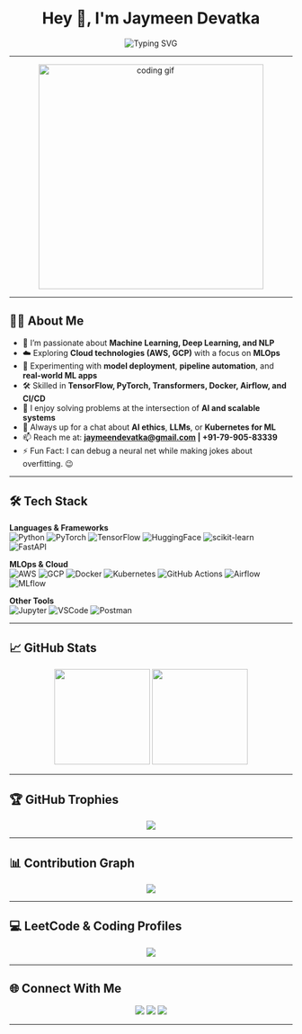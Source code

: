 <h1 align="center">Hey 👋, I'm Jaymeen Devatka</h1>
<p align="center">
  <img src="https://readme-typing-svg.demolab.com?font=Fira+Code&duration=3000&pause=1000&center=true&vCenter=true&width=500&lines=ML+Engineer+%7C+DL+Explorer;NLP+Developer+%7C+Cloud+Enthusiast;MLOps+Practitioner+%7C+Tech+Humorist" alt="Typing SVG" />
</p>

---

<p align="center">
  <img src="https://media.giphy.com/media/qgQUggAC3Pfv687qPC/giphy.gif" width="400" alt="coding gif">
</p>

---

## 🙋‍♂️ About Me

- 🤖 I’m passionate about **Machine Learning, Deep Learning, and NLP**
- ☁️ Exploring **Cloud technologies (AWS, GCP)** with a focus on **MLOps**
- 🧪 Experimenting with **model deployment**, **pipeline automation**, and **real-world ML apps**
- 🛠️ Skilled in **TensorFlow, PyTorch, Transformers, Docker, Airflow, and CI/CD**
- 🧠 I enjoy solving problems at the intersection of **AI and scalable systems**
- 💬 Always up for a chat about **AI ethics**, **LLMs**, or **Kubernetes for ML**
- 📫 Reach me at: **jaymeendevatka@gmail.com | +91-79-905-83339**
- ⚡ Fun Fact: I can debug a neural net while making jokes about overfitting. 😉

---

## 🛠️ Tech Stack

**Languages & Frameworks**  
![Python](https://img.shields.io/badge/-Python-3776AB?style=flat-square&logo=python&logoColor=white)
![PyTorch](https://img.shields.io/badge/-PyTorch-EE4C2C?style=flat-square&logo=pytorch&logoColor=white)
![TensorFlow](https://img.shields.io/badge/-TensorFlow-FF6F00?style=flat-square&logo=tensorflow&logoColor=white)
![HuggingFace](https://img.shields.io/badge/-🤗%20Transformers-yellow?style=flat-square)
![scikit-learn](https://img.shields.io/badge/-Scikit--Learn-F7931E?style=flat-square&logo=scikit-learn&logoColor=white)
![FastAPI](https://img.shields.io/badge/-FastAPI-009688?style=flat-square&logo=fastapi&logoColor=white)

**MLOps & Cloud**  
![AWS](https://img.shields.io/badge/AWS-232F3E?style=flat-square&logo=amazon-aws)
![GCP](https://img.shields.io/badge/GCP-4285F4?style=flat-square&logo=google-cloud&logoColor=white)
![Docker](https://img.shields.io/badge/-Docker-2496ED?style=flat-square&logo=docker)
![Kubernetes](https://img.shields.io/badge/Kubernetes-326CE5?style=flat-square&logo=kubernetes&logoColor=white)
![GitHub Actions](https://img.shields.io/badge/-GitHub%20Actions-2088FF?style=flat-square&logo=github-actions&logoColor=white)
![Airflow](https://img.shields.io/badge/Apache%20Airflow-017CEE?style=flat-square&logo=apache-airflow&logoColor=white)
![MLflow](https://img.shields.io/badge/-MLflow-blue?style=flat-square)

**Other Tools**  
![Jupyter](https://img.shields.io/badge/-Jupyter-F37626?style=flat-square&logo=jupyter)
![VSCode](https://img.shields.io/badge/-VSCode-007ACC?style=flat-square&logo=visual-studio-code)
![Postman](https://img.shields.io/badge/Postman-black?style=flat-square&logo=postman)

---

## 📈 GitHub Stats

<p align="center">
  <img src="https://github-readme-stats.vercel.app/api?username=JaymeenDevatka&show_icons=true&theme=midnight-purple&count_private=true" height="170"/>
  <img src="https://github-readme-streak-stats.herokuapp.com/?user=JaymeenDevatka&theme=midnight-purple" height="170"/>
</p>

---

## 🏆 GitHub Trophies

<p align="center">
  <img src="https://github-profile-trophy.vercel.app/?username=JaymeenDevatka&theme=dracula&no-frame=true&column=4" />
</p>

---

## 📊 Contribution Graph

<p align="center">
  <img src="https://github-readme-activity-graph.cyclic.app/graph?username=JaymeenDevatka&theme=rogue" />
</p>

---

## 💻 LeetCode & Coding Profiles

<p align="center">
  <img src="https://leetcard.jacoblin.cool/JaymeenDevatka?theme=dark&font=Baloo%20Bhaijaan%202" />
</p>

---

## 🌐 Connect With Me

<p align="center">
  <a href="mailto:jaymeendevatka@gmail.com"><img src="https://img.shields.io/badge/Gmail-D14836?style=for-the-badge&logo=gmail&logoColor=white"/></a>
  <a href="https://www.linkedin.com/in/jaymeen-devatka"><img src="https://img.shields.io/badge/LinkedIn-0A66C2?style=for-the-badge&logo=linkedin&logoColor=white"/></a>
  <a href="https://github.com/JaymeenDevatka"><img src="https://img.shields.io/badge/GitHub-000?style=for-the-badge&logo=github&logoColor=white"/></a>
</p>

---
